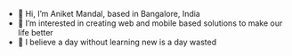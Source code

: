 - 👋 Hi, I’m Aniket Mandal, based in Bangalore, India
- 👀 I’m interested in creating web and mobile based solutions to make our life better
- 🌱 I believe a day without learning new is a day wasted

<!---
aniketDev/aniketDev is a ✨ special ✨ repository because its `README.md` (this file) appears on your GitHub profile.
You can click the Preview link to take a look at your changes.
--->
